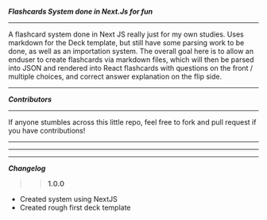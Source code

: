 ***Flashcards System done in Next.Js for fun***
***
A flashcard system done in Next JS really just for my own studies.  Uses markdown for the Deck template, but still have some parsing work to be done, as well as an importation system.  The overall goal here is to allow an enduser to create flashcards via markdown files, which will then be parsed into JSON and rendered into React flashcards with questions on the front / multiple choices, and correct answer explanation on the flip side.

***
***Contributors***
***
If anyone stumbles across this little repo, feel free to fork and pull request if you have contributions!
***
***

---
***Changelog***

>>**1.0.0**
* Created system using NextJS
* Created rough first deck template
